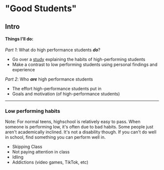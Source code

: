 # "Good Students"
## Intro

#### Things I'll do:

_Part 1_: What do high performance students ***do***?
* Go over a [study][study] explaining the habits of high-performing students
* Make a contrast to low performing students using personal findings and experience

_Part 2_: Who ***are*** high performance students
* The effort high-performance students put in
* Goals and motivation (of high-performance students)
---
### Low performing habits  
Note: For normal teens, highschool is relatively easy to pass. When someone is performing low, it's often due to bad habits. Some  people just aren't academically inclined. It's not a disability though. If you can't do well in school, find something you
 can perform well in.
 
* Skipping Class
* Not paying attention in class
* Idling
* Addictions (video games, TikTok, etc)


[study]: https://dl.acm.org/doi/10.1145/3430665.3456350


